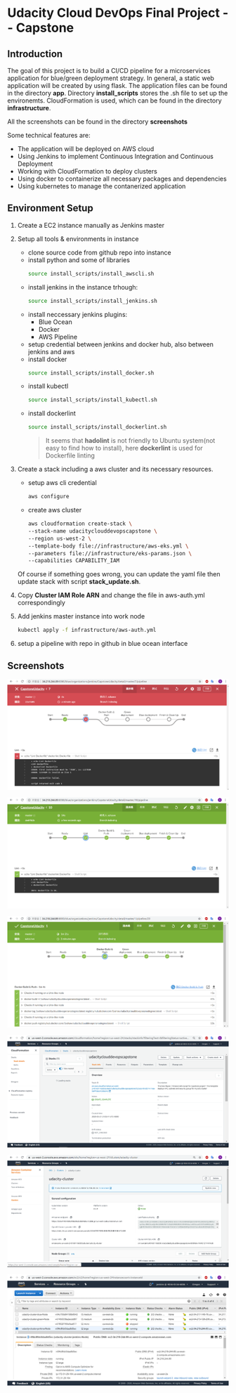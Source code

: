 # Udacity Cloud DevOps Final Project -- Capstone


## Introduction

The goal of this project is to build a CI/CD pipeline for a microservices application for blue/green deployment strategy. In general, a static web application will be created by using flask. The application files can be found in the directory **app**. Directory **install_scripts** stores the .sh file to set up the environemts. CloudFormation is used, which can be found in the directory **infrastructure**.

All the screenshots can be found in the directory **screenshots**

Some technical features are:
+ The application will be deployed on AWS cloud
+ Using Jenkins to implement Continuous Integration and Continuous Deployment
+ Working with CloudFormation to deploy clusters
+ Using docker to containerize all necessary packages and dependencies
+ Using kubernetes to manage the contanerized application


## Environment Setup

1. Create a EC2 instance manually as Jenkins master

2. Setup all tools & environments in instance
    + clone source code from github repo into instance
    + install python and some of libraries
        ```sh
        source install_scripts/install_awscli.sh
        ```
    + install jenkins in the instance trhough:
        ```sh
        source install_scripts/install_jenkins.sh
        ```
    + install neccessary jenkins plugins:
        + Blue Ocean
        + Docker
        + AWS Pipeline
    + setup credential between jenkins and docker hub, also between jenkins and aws
    + install docker
        ```sh
        source install_scripts/install_docker.sh
        ```
    + install kubectl
        ```sh
        source install_scripts/install_kubectl.sh
        ```
    + install dockerlint
        ```sh
        source install_scripts/install_dockerlint.sh
        ```
        > It seems that **hadolint** is not friendly to Ubuntu system(not easy to find how to install), here **dockerlint** is used for Dockerfile linting

3. Create a stack including a aws cluster and its necessary resources.
    + setup aws cli credential
        ```sh
        aws configure
        ```
    + create aws cluster
        ```sh
        aws cloudformation create-stack \
        --stack-name udacityclouddevopscapstone \
        --region us-west-2 \
        --template-body file://infrastructure/aws-eks.yml \
        --parameters file://infrastructure/eks-params.json \
        --capabilities CAPABILITY_IAM
        ```
    Of course if something goes wrong, you can update the yaml file then update stack with script **stack_update.sh**.

4. Copy **Cluster IAM Role ARN** and change the file in aws-auth.yml correspondingly

5. Add jenkins master instance into work node
    ```sh
    kubectl apply -f infrastructure/aws-auth.yml
    ```

6. setup a pipeline with repo in github in blue ocean interface


## Screenshots
![Lintfailed](/screenshots/Lint_error.png)

![Lintsuccessed](/screenshots/Lint_successful.png)

![Pipeline](/screenshots/Jenkins_pipeline_deployment_success.png)

![CloudFormation](/screenshots/cloudformation.png)

![EKS](/screenshots/eks.png)

![Instances](/screenshots/instances.png)
